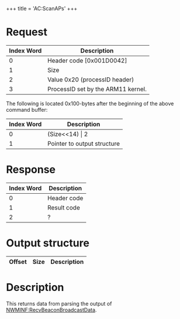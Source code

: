 +++
title = 'AC:ScanAPs'
+++

# Request

| Index Word | Description                        |
|------------|------------------------------------|
| 0          | Header code \[0x001D0042\]         |
| 1          | Size                               |
| 2          | Value 0x20 (processID header)      |
| 3          | ProcessID set by the ARM11 kernel. |

The following is located 0x100-bytes after the beginning of the above
command buffer:

| Index Word | Description                 |
|------------|-----------------------------|
| 0          | (Size\<\<14) \| 2           |
| 1          | Pointer to output structure |

# Response

| Index Word | Description |
|------------|-------------|
| 0          | Header code |
| 1          | Result code |
| 2          | ?           |

# Output structure

| Offset | Size | Description |
|--------|------|-------------|

# Description

This returns data from parsing the output of
[NWMINF:RecvBeaconBroadcastData](NWMINF:RecvBeaconBroadcastData "wikilink").
